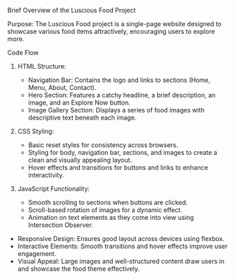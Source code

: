 Brief Overview of the Luscious Food Project

Purpose: The Luscious Food project is a single-page website designed to showcase various food items attractively, encouraging users to explore more.

 Code Flow

1. HTML Structure:
   - Navigation Bar: Contains the logo and links to sections (Home, Menu, About, Contact).
   - Hero Section: Features a catchy headline, a brief description, an image, and an Explore Now button.
   - Image Gallery Section: Displays a series of food images with descriptive text beneath each image.

2. CSS Styling:
   - Basic reset styles for consistency across browsers.
   - Styling for body, navigation bar, sections, and images to create a clean and visually appealing layout.
   - Hover effects and transitions for buttons and links to enhance interactivity.

3. JavaScript Functionality:
   - Smooth scrolling to sections when buttons are clicked.
   - Scroll-based rotation of images for a dynamic effect.
   - Animation on text elements as they come into view using Intersection Observer.

- Responsive Design: Ensures good layout across devices using flexbox.
- Interactive Elements: Smooth transitions and hover effects improve user engagement.
- Visual Appeal: Large images and well-structured content draw users in and showcase the food theme effectively.
